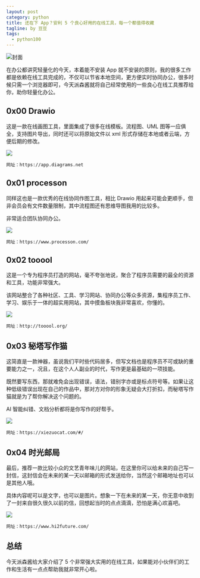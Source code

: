 ```yaml
---
layout: post
category: python
title: 还在下 App？安利 5 个良心好用的在线工具，每一个都值得收藏
tagline: by 豆豆
tags: 
  - python100
---
```


![封面](http://www.justdopython.com/assets/images/2021/08/online-tools/000.png)

在办公都讲究轻量化的今天，本着能不安装 App 就不安装的原则，我的很多工作都是依赖在线工具完成的，不仅可以节省本地空间，更方便实时协同办公，很多时候只需一个浏览器即可，今天派森酱就将自己经常使用的一些良心在线工具推荐给你，助你轻量化办公。

<!--more-->

## 0x00 Drawio

这是一款在线画图工具，里面集成了很多在线模板。流程图、UML 图等一应俱全，支持图片导出，同时还可以将原始文件以 xml 形式存储在本地或者云端，方便后期的修改。

![](http://www.justdopython.com/assets/images/2021/08/online-tools/001.png)

```
网址：https://app.diagrams.net
```

## 0x01 processon

同样这也是一款优秀的在线协同作图工具，相比 Drawio 用起来可能会更顺手，但非会员会有文件数量限制，其中流程图还有思维导图我用的比较多。

非常适合团队协同办公。

![](http://www.justdopython.com/assets/images/2021/08/online-tools/002.png)

```
网址：https://www.processon.com/
```

## 0x02 tooool

这是一个专为程序员打造的网站，毫不夸张地说，聚合了程序员需要的最全的资源和工具，功能非常强大。

该网站整合了各种社区、工具、学习网站、协同办公等众多资源，集程序员工作、学习、娱乐于一体的超实用网站，其中摸鱼板块我非常喜欢，你懂的。

![](http://www.justdopython.com/assets/images/2021/08/online-tools/003.png)

```
网址：http://tooool.org/
```

## 0x03 秘塔写作猫

这简直是一款神器，虽说我们平时些代码居多，但写文档也是程序员不可或缺的重要能力之一，况且，在这个人人副业的时代，写作更是最基础的一项技能。

既然要写东西，那就难免会出现错误，语法，错别字亦或是标点符号等。如果让这种低级错误出现在自己的作品中，那对方对你的形象无疑会大打折扣，而秘塔写作猫就是为了帮你解决这个问题的。

AI 智能纠错、文档分析都将是你写作的好帮手。

![](http://www.justdopython.com/assets/images/2021/08/online-tools/004.png)

```
网址：https://xiezuocat.com/#/
```

## 0x04 时光邮局

最后，推荐一款比较小众的文艺青年味儿的网站，在这里你可以给未来的自己写一封信，这封信会在未来的某一天以邮箱的形式发送给你，当然这个邮箱地址也可以是其他人哦。

具体内容呢可以是文字，也可以是图片。想象一下在未来的某一天，你无意中收到了一封来自很久很久以前的信，回想起当时的点点滴滴，恐怕是满心欢喜吧。

![](http://www.justdopython.com/assets/images/2021/08/online-tools/005.png)

```
网址：https://www.hi2future.com/
```

## 总结

今天派森酱给大家介绍了 5 个非常强大实用的在线工具，如果能对小伙伴们的工作和生活有一点点帮助我就非常开心啦。